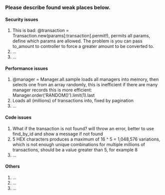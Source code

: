 ### Please describe found weak places below.

#### Security issues

1. This is bad: @transaction = Transaction.new(params[:transaction].permit!), permits all params, define which params are allowed. The problem is you can pass to_amount to controller to force a greater amount to be converted to.
2. ...
3. ...
#### Performance issues

1. @manager = Manager.all.sample loads all managers into memory, then selects one from an array randomly, this is inefficient if there are many manager records
this is more efficient: Manager.order('RANDOM()').limit(1).last
2. Loads all (millions) of transactions into, fixed by pagination
3. ...
#### Code issues

1.  What if the transaction is not found? will throw an error, better to use find_by_id and show a message if not found
2.  5 HEX characters produces a maximum of 16 ^ 5 = 1,048,576 variations, which is not enough unique combinations for multiple millions of transactions, should be a value greater than 5, for example 8
3. ...
#### Others

1. ...
2. ...
3. ...
